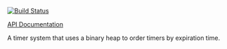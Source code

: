 [![Build
Status](https://travis-ci.org/andrewjstone/timer_heap.svg?branch=master)](https://travis-ci.org/andrewjstone/amy)

[API Documentation](https://docs.rs/timer_heap)


A timer system that uses a binary heap to order timers by expiration time.
